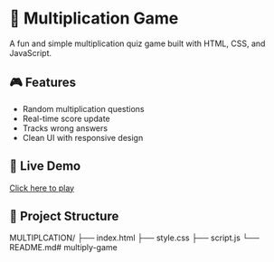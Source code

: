 # 🧠 Multiplication Game

A fun and simple multiplication quiz game built with HTML, CSS, and JavaScript.

## 🎮 Features
- Random multiplication questions
- Real-time score update
- Tracks wrong answers
- Clean UI with responsive design

## 🚀 Live Demo
[Click here to play](https://your-username.github.io/multiply-game/)

## 📂 Project Structure
MULTIPLCATION/
├── index.html
├── style.css
├── script.js
└── README.md#   m u l t i p l y - g a m e  
 